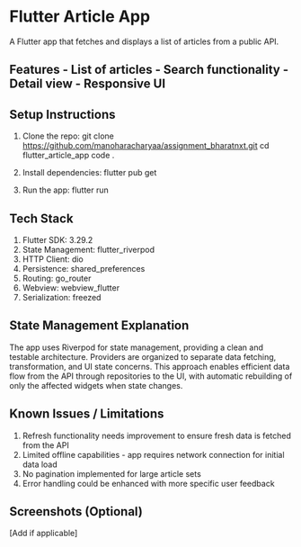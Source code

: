 # Flutter Article App 
 
A Flutter app that fetches and displays a list of articles from a public 
API. 
 
## Features - List of articles - Search functionality - Detail view - Responsive UI 
 
## Setup Instructions 
1. Clone the repo: 
   git clone https://github.com/manoharacharyaa/assignment_bharatnxt.git
   cd flutter_article_app
   code . 
 
3. Install dependencies: 
   flutter pub get 
 
4. Run the app: 
   flutter run 
 
## Tech Stack  
1. Flutter SDK: 3.29.2
2. State Management: flutter_riverpod
3. HTTP Client: dio
4. Persistence: shared_preferences
5. Routing: go_router
6. Webview: webview_flutter
7. Serialization: freezed
 
 
 
## State Management Explanation 
The app uses Riverpod for state management, providing a clean and testable architecture. Providers are organized to separate data fetching, transformation, and UI state concerns. This approach enables efficient data flow from the API through repositories to the UI, with automatic rebuilding of only the affected widgets when state changes.
 
## Known Issues / Limitations 
1. Refresh functionality needs improvement to ensure fresh data is fetched from the API
2. Limited offline capabilities - app requires network connection for initial data load
3. No pagination implemented for large article sets
4. Error handling could be enhanced with more specific user feedback

 
## Screenshots (Optional) 
[Add if applicable] 
